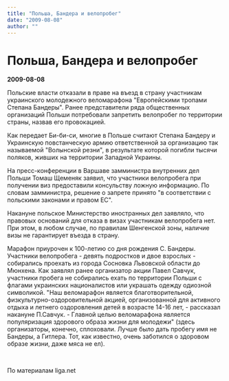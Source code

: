 ```yaml
---
title: "Польша, Бандера и велопробег"
date: "2009-08-08"
author: ""
---
```


# Польша, Бандера и велопробег

**2009-08-08** 

Польские власти отказали в праве на въезд в страну участникам украинского молодежного веломарафона "Европейскими тропами Степана Бандеры". Ранее представители ряда общественных организаций Польши потребовали запретить велопробег по территории страны, назвав его провокацией.

Как передает Би-би-си, многие в Польше считают Степана Бандеру и Украинскую повстанческую армию ответственной за организацию так называемой "Волынской резни", в результате которой погибли тысячи поляков, живших на территории  Западной Украины.

На пресс-конференции в Варшаве замминистра внутренних дел Польши Томаш Щеменяк заявил, что участники велопробега при получении виз предоставили консульству ложную информацию. По словам замминистра, решение о запрете принято "в соответствии с польскими законами и правом ЕС".

Накануне польское Министерство иностранных дел заявляло, что правовых оснований для отказа в визах участникам велопробега нет. При этом, в любом случае, по правилам Шенгенской зоны, наличие визы не гарантирует въезда в страну.

Марафон приурочен к 100-летию со дня рождения С. Бандеры. Участники велопробега - девять подростков и двое взрослых - собирались проехать из города Сосновка Львовской области до Мюнхена. Как заявлял ранее организатор акции Павел Савчук, участники пробега не собирались ехать по территории Польши с флагами украинских националистов или украшать одежду одиозной символикой. "Наш веломарафон является благотворительной, физкультурно-оздоровительной акцией, организованной для активного отдыха и летнего оздоровления детей в возрасте 14-16 лет, - рассказал накануне П.Савчук. - Главной целью веломарафона является популяризация здорового образа жизни для молодежи" (здесь организаторы, конечно, сплоховали. Лучше было дать пробегу имя не Бандеры, а Гитлера. Тот, как известно, очень заботился о здоровом образе жизни, даже мяса не ел).

 

По материалам liga.net